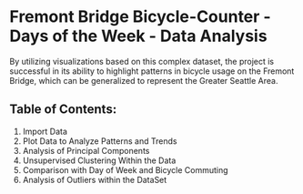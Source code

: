 # Fremont Bridge Bicycle-Counter - Days of the Week - Data Analysis

By utilizing visualizations based on this complex dataset, the project is successful in its ability to highlight patterns in bicycle usage on the Fremont Bridge, which can be generalized to represent the Greater Seattle Area.

## **Table of Contents**:

1. Import Data
2. Plot Data to Analyze Patterns and Trends
3. Analysis of Principal Components
4. Unsupervised Clustering Within the Data
5. Comparison with Day of Week and Bicycle Commuting
6. Analysis of Outliers within the DataSet
